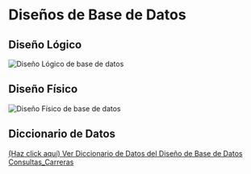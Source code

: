 # Diseños de Base de Datos

## Diseño Lógico

![Diseño Lógico de base de datos](/Gestión%20de%20consultas/image/dl_consulta_carreras.png)

## Diseño Físico

![Diseño Físico de base de datos](/Gestión%20de%20consultas/image/df_consultas_carreras.png)

## Diccionario de Datos

[(Haz click aquí) Ver Diccionario de Datos del Diseño de Base de Datos Consultas_Carreras](/Gestión%20de%20consultas/resources/df_Consultas_Carreras.pdf)